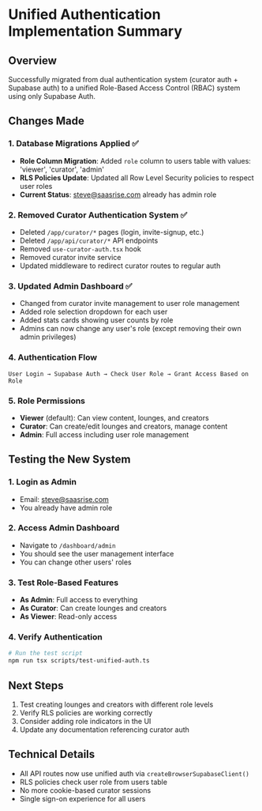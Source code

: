 # Unified Authentication Implementation Summary

## Overview
Successfully migrated from dual authentication system (curator auth + Supabase auth) to a unified Role-Based Access Control (RBAC) system using only Supabase Auth.

## Changes Made

### 1. Database Migrations Applied ✅
- **Role Column Migration**: Added `role` column to users table with values: 'viewer', 'curator', 'admin'
- **RLS Policies Update**: Updated all Row Level Security policies to respect user roles
- **Current Status**: steve@saasrise.com already has admin role

### 2. Removed Curator Authentication System ✅
- Deleted `/app/curator/*` pages (login, invite-signup, etc.)
- Deleted `/app/api/curator/*` API endpoints  
- Removed `use-curator-auth.tsx` hook
- Removed curator invite service
- Updated middleware to redirect curator routes to regular auth

### 3. Updated Admin Dashboard ✅
- Changed from curator invite management to user role management
- Added role selection dropdown for each user
- Added stats cards showing user counts by role
- Admins can now change any user's role (except removing their own admin privileges)

### 4. Authentication Flow
```
User Login → Supabase Auth → Check User Role → Grant Access Based on Role
```

### 5. Role Permissions
- **Viewer** (default): Can view content, lounges, and creators
- **Curator**: Can create/edit lounges and creators, manage content
- **Admin**: Full access including user role management

## Testing the New System

### 1. Login as Admin
- Email: steve@saasrise.com
- You already have admin role

### 2. Access Admin Dashboard
- Navigate to `/dashboard/admin`
- You should see the user management interface
- You can change other users' roles

### 3. Test Role-Based Features
- **As Admin**: Full access to everything
- **As Curator**: Can create lounges and creators
- **As Viewer**: Read-only access

### 4. Verify Authentication
```bash
# Run the test script
npm run tsx scripts/test-unified-auth.ts
```

## Next Steps
1. Test creating lounges and creators with different role levels
2. Verify RLS policies are working correctly
3. Consider adding role indicators in the UI
4. Update any documentation referencing curator auth

## Technical Details
- All API routes now use unified auth via `createBrowserSupabaseClient()`
- RLS policies check user role from users table
- No more cookie-based curator sessions
- Single sign-on experience for all users